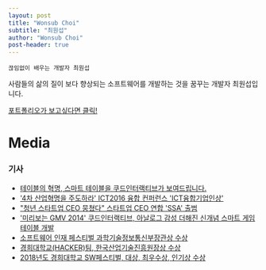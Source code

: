 ```yaml
---
layout: post
title: "Wonsub Choi"
subtitle: "최원섭"
author: "Wonsub Choi"
post-header: true
---
```


`끊임없이 배우는 개발자 최원섭`<br>

사람들의 삶의 질이 보다 향상되는 소프트웨어를 개발하는 것을 꿈꾸는 개발자 최원섭입니다.

[포트폴리오가 보고싶다면 클릭!](http://35.196.80.208/%ED%8F%AC%ED%8A%B8%ED%8F%B4%EB%A6%AC%EC%98%A4_%EC%B5%9C%EC%9B%90%EC%84%AD.pdf)

# Media
### 기사
- [테이블의 혁명, 스마트 테이블을 쿠드인터랙티브가 보여드립니다.](https://www.venturesquare.net/526759)
- ['4차 산업혁명을 주도하라' ICT2016 융합 컨퍼런스 'ICT융합기업인상'](https://news.naver.com/main/read.nhn?mode=LSD&mid=shm&sid1=101&oid=082&aid=0000658560)
- ["청년 스타트업 CEO 뭉쳤다" 스타트업 CEO 연합 'SSA' 출범](http://www.datanet.co.kr/news/articleView.html?idxno=72077)
- ['미리보는 GMV 2014' 쿠드인터랙티브, 아날로그 감성 더해진 신개념 스마트 게임 테이블 개발](http://kr.aving.net/news/view.php?articleId=1124958)
- [소프트웨어 인재 페스티벌 과학기술정보통신부장관상 수상](http://swedu.khu.ac.kr/board5/bbs/board.php?bo_table=06_02&wr_id=180&sst=wr_datetime&sod=desc&sop=and&page=3)
- [경희대학교(HACKER)팀, 한국산업기술진흥원장상 수상
](http://swedu.khu.ac.kr/board5/bbs/board.php?bo_table=06_02&wr_id=170&sst=wr_datetime&sod=desc&sop=and&page=3)
- [2018년도 경희대학교 SW페스티벌, 대상, 최우수상, 인기상 수상](http://swedu.khu.ac.kr/board5/bbs/board.php?bo_table=06_02&wr_id=173&sst=wr_datetime&sod=desc&sop=and&page=3)
<br />